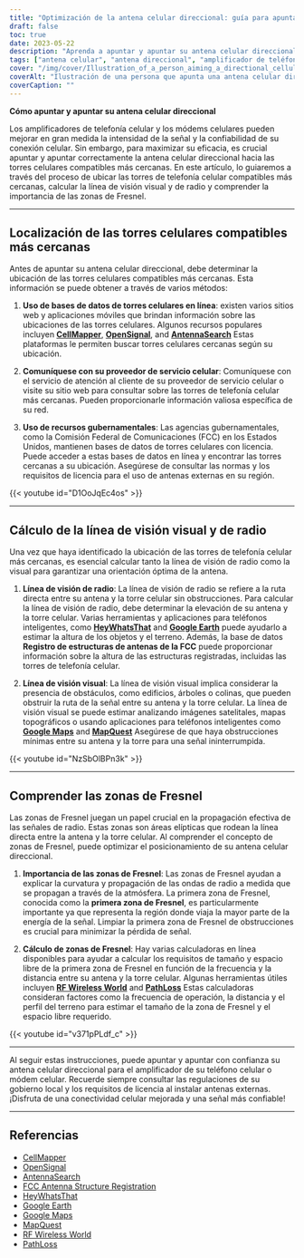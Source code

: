 ```yaml
---
title: "Optimización de la antena celular direccional: guía para apuntar y apuntar"
draft: false
toc: true
date: 2023-05-22
description: "Aprenda a apuntar y apuntar su antena celular direccional para obtener una potencia y confiabilidad de señal óptimas, incluida la ubicación de torres celulares y la comprensión de las zonas de Fresnel."
tags: ["antena celular", "antena direccional", "amplificador de teléfono celular", "módem celular", "Intensidad de señal", "torres celulares", "línea de visión de radio", "línea de visión visual", "zonas de fresnel", "apuntando la antena", "optimizar la señal", "conectividad celular", "mejorar la intensidad de la señal", "aumentar la señal celular", "amplificador de señal celular", "ubicación de la torre celular", "instalación de antena", "propagación de la señal", "Comunicación inalámbrica", "cobertura de red mejorada", "guía de señalización", "técnicas de puntería", "optimización de antena celular", "fiabilidad de la señal", "rendimiento de la red", "mejora de la señal celular", "alineación de la antena", "consejos de optimización de señal", "colocación de antena celular", "estrategias de refuerzo de señal", "Instrucciones para apuntar la antena"]
cover: "/img/cover/Illustration_of_a_person_aiming_a_directional_cellular_antenna.png"
coverAlt: "Ilustración de una persona que apunta una antena celular direccional hacia una torre celular con ondas de señal que se propagan."
coverCaption: ""
---
```


**Cómo apuntar y apuntar su antena celular direccional**

Los amplificadores de telefonía celular y los módems celulares pueden mejorar en gran medida la intensidad de la señal y la confiabilidad de su conexión celular. Sin embargo, para maximizar su eficacia, es crucial apuntar y apuntar correctamente la antena celular direccional hacia las torres celulares compatibles más cercanas. En este artículo, lo guiaremos a través del proceso de ubicar las torres de telefonía celular compatibles más cercanas, calcular la línea de visión visual y de radio y comprender la importancia de las zonas de Fresnel.

______

## Localización de las torres celulares compatibles más cercanas

Antes de apuntar su antena celular direccional, debe determinar la ubicación de las torres celulares compatibles más cercanas. Esta información se puede obtener a través de varios métodos:

1. **Uso de bases de datos de torres celulares en línea**: existen varios sitios web y aplicaciones móviles que brindan información sobre las ubicaciones de las torres celulares. Algunos recursos populares incluyen [**CellMapper**](https://www.cellmapper.net/map), [**OpenSignal**](https://www.opensignal.com/), and [**AntennaSearch**](https://www.antennasearch.com/) Estas plataformas le permiten buscar torres celulares cercanas según su ubicación.

2. **Comuníquese con su proveedor de servicio celular**: Comuníquese con el servicio de atención al cliente de su proveedor de servicio celular o visite su sitio web para consultar sobre las torres de telefonía celular más cercanas. Pueden proporcionarle información valiosa específica de su red.

3. **Uso de recursos gubernamentales**: Las agencias gubernamentales, como la Comisión Federal de Comunicaciones (FCC) en los Estados Unidos, mantienen bases de datos de torres celulares con licencia. Puede acceder a estas bases de datos en línea y encontrar las torres cercanas a su ubicación. Asegúrese de consultar las normas y los requisitos de licencia para el uso de antenas externas en su región.

{{< youtube id="D1OoJqEc4os" >}}

______

## Cálculo de la línea de visión visual y de radio

Una vez que haya identificado la ubicación de las torres de telefonía celular más cercanas, es esencial calcular tanto la línea de visión de radio como la visual para garantizar una orientación óptima de la antena.

1. **Línea de visión de radio**: La línea de visión de radio se refiere a la ruta directa entre su antena y la torre celular sin obstrucciones. Para calcular la línea de visión de radio, debe determinar la elevación de su antena y la torre celular. Varias herramientas y aplicaciones para teléfonos inteligentes, como [**HeyWhatsThat**](https://www.heywhatsthat.com/) and [**Google Earth**](https://earth.google.com/web/) puede ayudarlo a estimar la altura de los objetos y el terreno. Además, la base de datos **Registro de estructuras de antenas de la FCC** puede proporcionar información sobre la altura de las estructuras registradas, incluidas las torres de telefonía celular.

2. **Línea de visión visual**: La línea de visión visual implica considerar la presencia de obstáculos, como edificios, árboles o colinas, que pueden obstruir la ruta de la señal entre su antena y la torre celular. La línea de visión visual se puede estimar analizando imágenes satelitales, mapas topográficos o usando aplicaciones para teléfonos inteligentes como [**Google Maps**](https://www.google.com/maps) and [**MapQuest**](https://www.mapquest.com/) Asegúrese de que haya obstrucciones mínimas entre su antena y la torre para una señal ininterrumpida.

{{< youtube id="NzSbOlBPn3k" >}}

______

## Comprender las zonas de Fresnel

Las zonas de Fresnel juegan un papel crucial en la propagación efectiva de las señales de radio. Estas zonas son áreas elípticas que rodean la línea directa entre la antena y la torre celular. Al comprender el concepto de zonas de Fresnel, puede optimizar el posicionamiento de su antena celular direccional.

1. **Importancia de las zonas de Fresnel**: Las zonas de Fresnel ayudan a explicar la curvatura y propagación de las ondas de radio a medida que se propagan a través de la atmósfera. La primera zona de Fresnel, conocida como la **primera zona de Fresnel**, es particularmente importante ya que representa la región donde viaja la mayor parte de la energía de la señal. Limpiar la primera zona de Fresnel de obstrucciones es crucial para minimizar la pérdida de señal.

2. **Cálculo de zonas de Fresnel**: Hay varias calculadoras en línea disponibles para ayudar a calcular los requisitos de tamaño y espacio libre de la primera zona de Fresnel en función de la frecuencia y la distancia entre su antena y la torre celular. Algunas herramientas útiles incluyen [**RF Wireless World**](https://www.rfwireless-world.com/) and [**PathLoss**](https://www.pathloss.com/) Estas calculadoras consideran factores como la frecuencia de operación, la distancia y el perfil del terreno para estimar el tamaño de la zona de Fresnel y el espacio libre requerido.

{{< youtube id="v371pPLdf_c" >}}

______

Al seguir estas instrucciones, puede apuntar y apuntar con confianza su antena celular direccional para el amplificador de su teléfono celular o módem celular. Recuerde siempre consultar las regulaciones de su gobierno local y los requisitos de licencia al instalar antenas externas. ¡Disfruta de una conectividad celular mejorada y una señal más confiable!

______

## Referencias

- [CellMapper](https://www.cellmapper.net/)
- [OpenSignal](https://www.opensignal.com/)
- [AntennaSearch](https://www.antennasearch.com/)
- [FCC Antenna Structure Registration](https://www.fcc.gov/antenna-structure-registration-asr-database)
- [HeyWhatsThat](https://www.heywhatsthat.com/)
- [Google Earth](https://www.google.com/earth/)
- [Google Maps](https://www.google.com/maps)
- [MapQuest](https://www.mapquest.com/)
- [RF Wireless World](https://www.rfwireless-world.com/)
- [PathLoss](https://www.pathloss.com/)